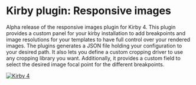 # Kirby plugin: Responsive images

Alpha release of the responsive images plugin for Kirby 4. This plugin provides a custom panel for your kirby installation to add breakpoints and image resolutions for your templates to have full control over your rendered images. The plugins generates a JSON file holding your configuration to your desired path.
It also lets you define a custom cropping driver to use any cropping library you want.
Additionally, it provides a custom field to select the desired image focal point for the different breakpoints.

[![Kirby 4](https://img.shields.io/badge/kirby-4-fb654f.svg)](https://getkirby.com)

[//]: # (This plugin provides a custom panel for your kirby installation to add breakpoints and image resolutions for your templates)

[//]: # (to have full control over your rendered images. The plugins generates a JSON file holding your configuration to your desired path.)

[//]: # (To set the path and other options, please see the [Options]&#40;#options&#41; section in this README file.)

[//]: # ()
[//]: # (> This plugin is completely free and published under the MIT license. However, if you are using it in a commercial project and want to help me keep up with maintenance, please consider [making a donation of your choice]&#40;https://www.paypal.me/nerdcel&#41;.)

[//]: # ()
[//]: # (## Installation)

[//]: # ()
[//]: # (### Download)

[//]: # ()
[//]: # (Download and copy this repository to `/site/plugins/responsive-images`.)

[//]: # ()
[//]: # (### Git submodule)

[//]: # ()
[//]: # (```)

[//]: # (git submodule add https://github.com/nerdcel/kirby3-responsive-images.git site/plugins/responsive-images)

[//]: # (```)

[//]: # ()
[//]: # (### Composer)

[//]: # ()
[//]: # (```)

[//]: # (composer require nerdcel/kirby3-responsive-images)

[//]: # (```)

[//]: # ()
[//]: # (## Setup)

[//]: # ()
[//]: # (![screencast-responsive-images-panel]&#40;demo.gif&#41;)

[//]: # ()
[//]: # (### Template)

[//]: # ()
[//]: # (```php)

[//]: # (<?php responsiveImage&#40;string 'teaser-home-cover', File $page->cover&#40;&#41;, string 'optional-css-class', bool true, string 'Alt text', string 'webp'&#41;;  ?>)

[//]: # (```)

[//]: # ()
[//]: # (### Output)

[//]: # ()
[//]: # (```html)

[//]: # (<picture>)

[//]: # (  <source srcset="/media/pages/photography/trees/9888d3c6b0-1674556128/monster-trees-in-the-fog-1536x1536-crop-1.jpg" width="1536" height="1536" media="&#40;min-width: 1440px&#41; and &#40;-webkit-min-device-pixel-ratio: 1.5&#41;, &#40;min-width: 1440px&#41; and &#40;min-device-pixel-ratio: 1.5&#41;">)

[//]: # (  <source srcset="/media/pages/photography/trees/9888d3c6b0-1674556128/monster-trees-in-the-fog-1024x1024-crop-1.jpg" width="1024" height="1024" media="&#40;min-width: 1440px&#41;">)

[//]: # (  <source srcset="/media/pages/photography/trees/9888d3c6b0-1674556128/monster-trees-in-the-fog-1080x1080-crop-1.jpg" width="1080" height="1080" media="&#40;min-width: 720px&#41; and &#40;-webkit-min-device-pixel-ratio: 1.5&#41;, &#40;min-width: 720px&#41; and &#40;min-device-pixel-ratio: 1.5&#41;">)

[//]: # (  <source srcset="/media/pages/photography/trees/9888d3c6b0-1674556128/monster-trees-in-the-fog-720x720-crop-1.jpg" width="720" height="720" media="&#40;min-width: 720px&#41;">)

[//]: # (  <source srcset="/media/pages/photography/trees/9888d3c6b0-1674556128/monster-trees-in-the-fog-960x355-crop-1.jpg" width="960" height="355" media="&#40;min-width: 480px&#41; and &#40;-webkit-min-device-pixel-ratio: 1.5&#41;, &#40;min-width: 480px&#41; and &#40;min-device-pixel-ratio: 1.5&#41;">)

[//]: # (  <source srcset="/media/pages/photography/trees/9888d3c6b0-1674556128/monster-trees-in-the-fog-640x237-crop-1.jpg" width="640" height="237" media="&#40;min-width: 480px&#41;">)

[//]: # (  <source srcset="/media/pages/photography/trees/9888d3c6b0-1674556128/monster-trees-in-the-fog-720x267-crop-1.jpg" width="720" height="267" media="&#40;min-width: 0px&#41; and &#40;-webkit-min-device-pixel-ratio: 1.5&#41;, &#40;min-width: 0px&#41; and &#40;min-device-pixel-ratio: 1.5&#41;">)

[//]: # (  <source srcset="/media/pages/photography/trees/9888d3c6b0-1674556128/monster-trees-in-the-fog-480x178-crop-1.jpg" width="480" height="178" media="&#40;min-width: 0px&#41;">)

[//]: # (  <img src="http://kirby-playground.test/media/pages/photography/trees/9888d3c6b0-1674556128/monster-trees-in-the-fog-480x178-crop-1.jpg" width="480" height="178" class="" alt="Huge trees reaching into the fog" title="Huge trees reaching into the fog">)

[//]: # (</picture>)

[//]: # (```)

[//]: # ()
[//]: # (## Options)

[//]: # ()
[//]: # (The following options are available to be set using your site/config/config.php)

[//]: # ()
[//]: # (```php)

[//]: # ('nerdcel.responsive-images' => [)

[//]: # (    'cache' => true,)

[//]: # (    'configPath' => kirby&#40;&#41;->root&#40;'content'&#41;,)

[//]: # (    'configFile' => 'responsive-img.json',)

[//]: # (    'quality' => 75,)

[//]: # (    'defaultWidth' => 1024,)

[//]: # (    'allowedRoles' => [)

[//]: # (        'admin')

[//]: # (    ],)

[//]: # (    'cropDriver' => function &#40;$file, $options&#41; {)

[//]: # (        return $file->focusCrop&#40;)

[//]: # (            $options['width'],)

[//]: # (            $options['height'],)

[//]: # (            [)

[//]: # (                'quality' => $options['quality'],)

[//]: # (                'upscale' => $options['upscale'],)

[//]: # (                'format' => $options['format'],)

[//]: # (            ])

[//]: # (        &#41;;)

[//]: # (    })

[//]: # (])

[//]: # (```)

[//]: # ()
[//]: # (### Image driver)

[//]: # (In favor of the upcoming Kirby 4 release, the "crop" driver is now a callback function. This allows you to use any cropping driver you want.)

[//]: # (For example if you are using the flokosiol/kirby-focus plugin, you can use the driver shown above.)

[//]: # (In general the driver expects a callback function with the following signature:)

[//]: # (```php)

[//]: # (function &#40;File $file, array $options&#41; {)

[//]: # (    // do something with the file and return it)

[//]: # (})

[//]: # (```)

[//]: # ()
[//]: # (## Development)

[//]: # ()
[//]: # (Frontend components are based on kirby's internal UI Kit. Development works using the kirbyup npm module.)

[//]: # (To start developing simply run the following cmd from the plugin root:)

[//]: # (```shell)

[//]: # (npm run dev)

[//]: # (```)

[//]: # ()
[//]: # (If that doesn't work, rund ```npm install``` first.)

[//]: # ()
[//]: # (## License)

[//]: # ()
[//]: # (MIT)

[//]: # ()
[//]: # (## Credits)

[//]: # ()
[//]: # (- [Marcel Hieke]&#40;https://github.com/nerdcel&#41;)
